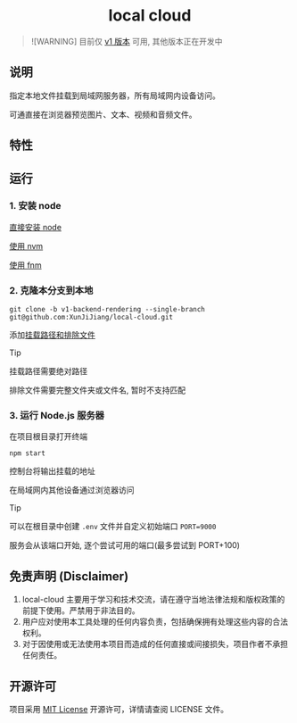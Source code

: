 <h1 align="center">local cloud</h1>

> ![WARNING]
> 目前仅 [v1 版本](https://github.com/XunJiJiang/local-cloud/tree/v1-backend-rendering) 可用, 其他版本正在开发中

## 说明

指定本地文件挂载到局域网服务器，所有局域网内设备访问。

可通直接在浏览器预览图片、文本、视频和音频文件。

## 特性

## 运行

### 1. 安装 node

[直接安装 node](https://nodejs.org/en/download)

[使用 nvm](https://github.com/nvm-sh/nvm?tab=readme-ov-file#installing-and-updating)

[使用 fnm](https://github.com/Schniz/fnm?tab=readme-ov-file#installation)

### 2. 克隆本分支到本地

```shell
git clone -b v1-backend-rendering --single-branch git@github.com:XunJiJiang/local-cloud.git
```

添加[挂载路径和排除文件](serve/json/folders.json)

> [!TIP]
>
> 挂载路径需要绝对路径
>
> 排除文件需要完整文件夹或文件名, 暂时不支持匹配

### 3. 运行 Node.js 服务器

在项目根目录打开终端

```shell
npm start
```

控制台将输出挂载的地址

在局域网内其他设备通过浏览器访问

> [!TIP]
> 可以在根目录中创建 `.env` 文件并自定义初始端口 `PORT=9000`
>
> 服务会从该端口开始, 逐个尝试可用的端口(最多尝试到 PORT+100)

## 免责声明 (Disclaimer)

1. local-cloud 主要用于学习和技术交流，请在遵守当地法律法规和版权政策的前提下使用。严禁用于非法目的。
2. 用户应对使用本工具处理的任何内容负责，包括确保拥有处理这些内容的合法权利。
3. 对于因使用或无法使用本项目而造成的任何直接或间接损失，项目作者不承担任何责任。

## 开源许可

项目采用 [MIT License](./LICENSE) 开源许可，详情请查阅 LICENSE 文件。
